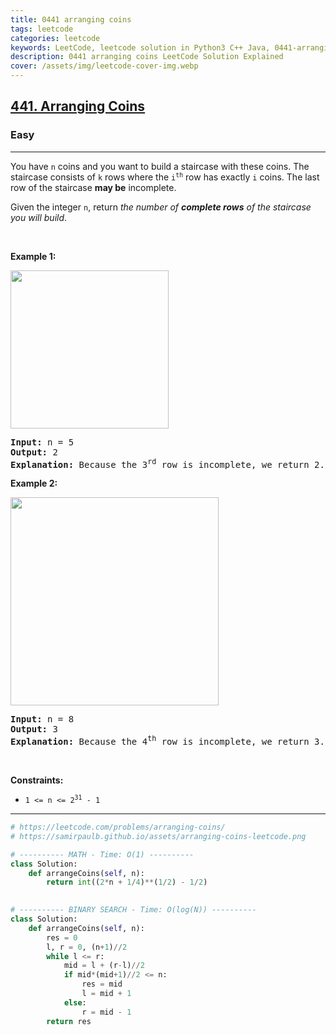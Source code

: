 ```yaml
---
title: 0441 arranging coins
tags: leetcode
categories: leetcode
keywords: LeetCode, leetcode solution in Python3 C++ Java, 0441-arranging-coins solution
description: 0441 arranging coins LeetCode Solution Explained
cover: /assets/img/leetcode-cover-img.webp
---
```



<h2><a href="https://leetcode.com/problems/arranging-coins/">441. Arranging Coins</a></h2><h3>Easy</h3><hr><div><p>You have <code>n</code> coins and you want to build a staircase with these coins. The staircase consists of <code>k</code> rows where the <code>i<sup>th</sup></code> row has exactly <code>i</code> coins. The last row of the staircase <strong>may be</strong> incomplete.</p>

<p>Given the integer <code>n</code>, return <em>the number of <strong>complete rows</strong> of the staircase you will build</em>.</p>

<p>&nbsp;</p>
<p><strong class="example">Example 1:</strong></p>
<img alt="" src="https://assets.leetcode.com/uploads/2021/04/09/arrangecoins1-grid.jpg" style="width: 253px; height: 253px;">
<pre><strong>Input:</strong> n = 5
<strong>Output:</strong> 2
<strong>Explanation:</strong> Because the 3<sup>rd</sup> row is incomplete, we return 2.
</pre>

<p><strong class="example">Example 2:</strong></p>
<img alt="" src="https://assets.leetcode.com/uploads/2021/04/09/arrangecoins2-grid.jpg" style="width: 333px; height: 333px;">
<pre><strong>Input:</strong> n = 8
<strong>Output:</strong> 3
<strong>Explanation:</strong> Because the 4<sup>th</sup> row is incomplete, we return 3.
</pre>

<p>&nbsp;</p>
<p><strong>Constraints:</strong></p>

<ul>
	<li><code>1 &lt;= n &lt;= 2<sup>31</sup> - 1</code></li>
</ul>
</div>

---




```python
# https://leetcode.com/problems/arranging-coins/
# https://samirpaulb.github.io/assets/arranging-coins-leetcode.png

# ---------- MATH - Time: O(1) ----------
class Solution:
    def arrangeCoins(self, n):
        return int((2*n + 1/4)**(1/2) - 1/2)

    
# ---------- BINARY SEARCH - Time: O(log(N)) ----------
class Solution:
    def arrangeCoins(self, n):
        res = 0
        l, r = 0, (n+1)//2
        while l <= r:
            mid = l + (r-l)//2
            if mid*(mid+1)//2 <= n:
                res = mid
                l = mid + 1
            else:
                r = mid - 1
        return res
```
